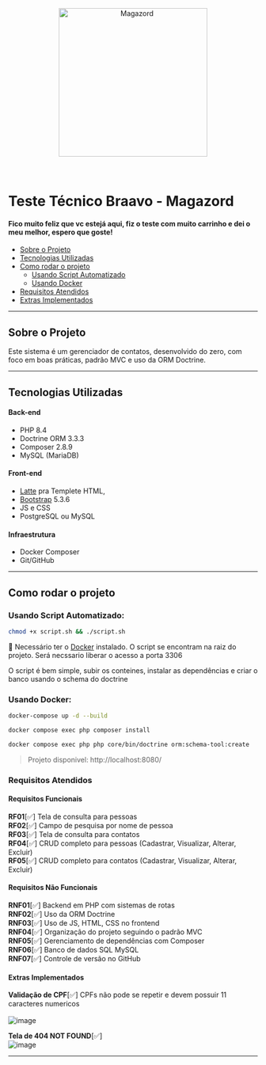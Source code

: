 
<div align="center">
  <img src="https://braavo.com.br/wp-content/uploads/2025/05/logo-bvo-mgz-scaled.png" alt="Magazord" width="300"/>
</div>
<br>
<br>

# Teste Técnico Braavo - Magazord

#### Fico muito feliz que vc estejá aqui, fiz o teste com muito carrinho e dei o meu melhor, espero que goste!



- [Sobre o Projeto](#sobre-o-projeto)
- [Tecnologias Utilizadas](#tecnologias-utilizadas)
- [Como rodar o projeto](#como-rodar-o-projeto)
  - [Usando Script Automatizado](#usando-script-automatizado)
  - [Usando Docker](#usando-docker)
- [Requisitos Atendidos](#requisitos-atendidos)
- [Extras Implementados](#extras-implementados)


---

## Sobre o Projeto

Este sistema é um gerenciador de contatos, desenvolvido do zero, com foco em boas práticas, padrão MVC e uso da ORM Doctrine.

---
## Tecnologias Utilizadas

####  Back-end
- PHP 8.4
- Doctrine ORM 3.3.3
- Composer 2.8.9
- MySQL (MariaDB)

####  Front-end
- [Latte](https://latte.nette.org/en/) pra Templete HTML, 
- [Bootstrap](https://getbootstrap.com/) 5.3.6
- JS e CSS 
- PostgreSQL ou MySQL

####  Infraestrutura
- Docker Composer
- Git/GitHub
---

## Como rodar o projeto

### Usando Script Automatizado:

```bash
chmod +x script.sh && ./script.sh
```
🚧 Necessário ter o [Docker](https://www.docker.com/) instalado. O script se encontram na raiz do projeto. Será necssario liberar o acesso a porta 3306

O script é bem simple, subir os conteines, instalar as dependências e criar o banco usando o schema do doctrine

### Usando Docker:

```bash
docker-compose up -d --build
```
```bash
docker compose exec php composer install
```
```bash
docker compose exec php php core/bin/doctrine orm:schema-tool:create
```
> Projeto disponivel: http://localhost:8080/

### Requisitos Atendidos
#### Requisitos Funcionais

**RF01**[✅] Tela de consulta para pessoas </br>
**RF02**[✅] Campo de pesquisa por nome de pessoa</br>
**RF03**[✅] Tela de consulta para contatos </br>
**RF04**[✅] CRUD completo para pessoas (Cadastrar, Visualizar, Alterar, Excluir) </br>
**RF05**[✅] CRUD completo para contatos (Cadastrar, Visualizar, Alterar, Excluir) </br>

#### Requisitos Não Funcionais

**RNF01**[✅] Backend em PHP com sistemas de rotas </br>
**RNF02**[✅] Uso da ORM Doctrine </br>
**RNF03**[✅] Uso de JS, HTML, CSS no frontend </br>
**RNF04**[✅] Organização do projeto seguindo o padrão MVC </br>
**RNF05**[✅] Gerenciamento de dependências com Composer </br>
**RNF06**[✅] Banco de dados SQL MySQL </br>
**RNF07**[✅] Controle de versão no GitHub </br>

#### Extras Implementados

**Validação de CPF**[✅] CPFs não pode se repetir e devem possuir 11 caracteres numericos </br>
</br>
![image](https://github.com/user-attachments/assets/0de6830d-42a9-4491-85fe-04116777c13f)


**Tela de 404 NOT FOUND**[✅] </br>
![image](https://github.com/user-attachments/assets/583fa841-1298-4990-af93-7092957966f8)


---

